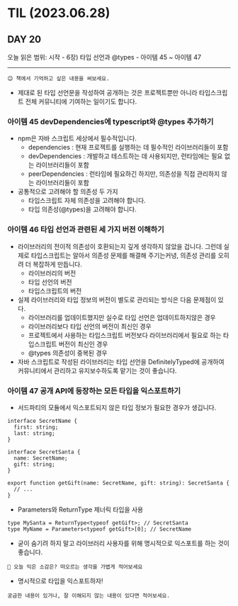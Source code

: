 # TIL (2023.06.28)

## DAY 20

오늘 읽은 범위: 시작 - 6장) 타입 선언과 @types - 아이템 45 ~ 아이템 47

---

```
😉 책에서 기억하고 싶은 내용을 써보세요.
```

- 제대로 된 타입 선언문을 작성하여 공개하는 것은 프로젝트뿐만 아니라 타입스크립트 전체 커뮤니티에 기여하는 일이기도 합니다.

### 아이템 45 devDependencies에 typescript와 @types 추가하기

- npm은 자바 스크립트 세상에서 필수적입니다.
  - dependencies : 현재 프로젝트를 실행하는 데 필수적인 라이브러리들이 포함
  - devDependencies : 개발하고 테스트하는 데 사용되지만, 런타임에는 필요 없는 라이브러리들이 포함
  - peerDependencies : 런타임에 필요하긴 하지만, 의존성을 직접 관리하지 않는 라이브러리들이 포함
- 공통적으로 고려해야 할 의존성 두 가지
  - 타입스크립트 자체 의존성을 고려해야 합니다.
  - 타입 의존성(@types)을 고려해야 합니다.

### 아이템 46 타입 선언과 관련된 세 가지 버전 이해하기

- 라이브러리의 전이적 의존성이 호환되는지 깊게 생각하지 않았을 겁니다.
  그런데 실제로 타입스크립트는 알아서 의존성 문제를 해결해 주기는커녕, 의존성 관리를 오히려 더 복잡하게 만듭니다.
  - 라이브러리의 버전
  - 타입 선언의 버전
  - 타입스크립트의 버전
- 실제 라이브러리와 타입 정보의 버전이 별도로 관리되는 방식은 다음 문제점이 있다.
  - 라이브러리를 업데이트했지만 실수로 타입 선언은 업데이트하지않은 경우
  - 라이브러리보다 타입 선언의 버전이 최신인 경우
  - 프로젝트에서 사용하는 타입스크립트 버전보다 라이브러리에서 필요로 하는 타입스크립트 버전이 최신인 경우
  - @types 의존성이 중복된 경우
- 자바 스크립트로 작성된 라이브러리는 타입 선언을 DefinitelyTyped에 공개하여 커뮤니티에서 관리하고 유지보수하도록 맡기는 것이 좋습니다.

### 아이템 47 공개 API에 등장하는 모든 타입을 익스포트하기

- 서드파티의 모듈에서 익스포트되지 않은 타입 정보가 필요한 경우가 생깁니다.

```
interface SecretName {
  first: string;
  last: string;
}

interface SecretSanta {
  name: SecretName;
  gift: string;
}

export function getGift(name: SecretName, gift: string): SecretSanta {
  // ...
}
```

- Parameters와 ReturnType 제너릭 타입을 사용

```
type MySanta = ReturnType<typeof getGift>; // SecretSanta
type MyName = Parameters<typeof getGift>[0]; // SecretName
```

- 굳이 숨기려 하지 말고 라이브러리 사용자를 위해 명시적으로 익스포트를 하는 것이 좋습니다.

```
🤔 오늘 익은 소감은? 떠오르는 생각을 가볍게 적어보세요
```

- 명시적으로 타입을 익스포트하자!

```
궁금한 내용이 있거나, 잘 이해되지 않는 내용이 있다면 적어보세요.
```
